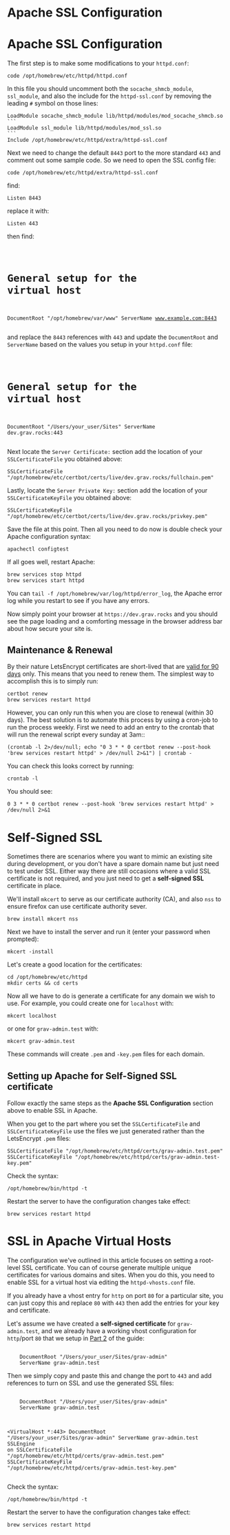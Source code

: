 <h1>Apache SSL Configuration</h1>

<h1>Apache SSL Configuration</h1>

<p>The first step is to make some modifications to your <code>httpd.conf</code>:</p>
<pre><code class="language-bash">code /opt/homebrew/etc/httpd/httpd.conf</code></pre>
<p>In this file you should uncomment both the <code>socache_shmcb_module</code>, <code>ssl_module</code>, and also the include for the <code>httpd-ssl.conf</code> by removing the leading <code>#</code> symbol on those lines:</p>
<pre><code class="language-apache">LoadModule socache_shmcb_module lib/httpd/modules/mod_socache_shmcb.so
```
LoadModule ssl_module lib/httpd/modules/mod_ssl.so
```
Include /opt/homebrew/etc/httpd/extra/httpd-ssl.conf</code></pre>
<p>Next we need to change the default <code>8443</code> port to the more standard <code>443</code> and comment out some sample code.  So we need to open the SSL config file:</p>
<pre><code class="language-bash">code /opt/homebrew/etc/httpd/extra/httpd-ssl.conf</code></pre>
<p>find:</p>
<pre><code class="language-apache">Listen 8443</code></pre>
<p>replace it with:</p>
<pre><code class="language-apache">Listen 443</code></pre>
<p>then find:</p>
<pre><code class="language-apache"><VirtualHost _default_:8443>

#   General setup for the virtual host
DocumentRoot "/opt/homebrew/var/www"
ServerName www.example.com:8443</code></pre>
<p>and replace the <code>8443</code> references with <code>443</code> and update the <code>DocumentRoot</code> and <code>ServerName</code> based on the values you setup in your <code>httpd.conf</code> file:</p>
<pre><code class="language-apache"><VirtualHost _default_:443>

#   General setup for the virtual host
DocumentRoot "/Users/your_user/Sites"
ServerName dev.grav.rocks:443</code></pre>
<p>Next locate the <code>Server Certificate:</code> section add the location of your <code>SSLCertificateFile</code> you obtained above:</p>
<pre><code class="language-apache">SSLCertificateFile "/opt/homebrew/etc/certbot/certs/live/dev.grav.rocks/fullchain.pem"</code></pre>
<p>Lastly, locate the <code>Server Private Key:</code> section add the location of your <code>SSLCertificateKeyFile</code> you obtained above:</p>
<pre><code class="language-apache">SSLCertificateKeyFile "/opt/homebrew/etc/certbot/certs/live/dev.grav.rocks/privkey.pem"</code></pre>
<p>Save the file at this point. Then all you need to do now is double check your Apache configuration syntax:</p>
<pre><code class="language-bash">apachectl configtest</code></pre>
<p>If all goes well, restart Apache:</p>
<pre><code class="language-bash">brew services stop httpd
brew services start httpd</code></pre>
<div class="notices tip">
<p>You can <code>tail -f /opt/homebrew/var/log/httpd/error_log</code>, the Apache error log while you restart to see if you have any errors.</p>
</div>
<p>Now simply point your browser at <code>https://dev.grav.rocks</code> and you should see the page loading and a comforting message in the browser address bar about how secure your site is.</p>
<h2>Maintenance &amp; Renewal</h2>
<p>By their nature LetsEncrypt certificates are short-lived that are <a href="https://letsencrypt.org/2015/11/09/why-90-days.html">valid for 90 days</a> only. This means that you need to renew them.  The simplest way to accomplish this is to simply run:</p>
<pre><code class="language-bash">certbot renew
brew services restart httpd</code></pre>
<p>However, you can only run this when you are close to renewal (within 30 days). The best solution is to automate this process by using a cron-job to run the process weekly. First we need to add an entry to the crontab that will run the renewal script every sunday at 3am::</p>
<pre><code class="language-bash">(crontab -l 2>/dev/null; echo "0 3 * * 0 certbot renew --post-hook 'brew services restart httpd' > /dev/null 2>&amp;1") | crontab -</code></pre>
<p>You can check this looks correct by running:</p>
<pre><code class="language-bash">crontab -l</code></pre>
<p>You should see:</p>
<pre><code class="language-bash">0 3 * * 0 certbot renew --post-hook 'brew services restart httpd' > /dev/null 2>&amp;1</code></pre>
<h1>Self-Signed SSL</h1>
<p>Sometimes there are scenarios where you want to mimic an existing site during development, or you don't have a spare domain name but just need to test under SSL.  Either way there are still occasions where a valid SSL certificate is not required, and you just need to get a <strong>self-signed SSL</strong> certificate in place.</p>
<p>We'll install <code>mkcert</code> to serve as our certificate authority (CA), and also <code>nss</code> to ensure firefox can use certificate authority sever.</p>
<pre><code class="language-bash">brew install mkcert nss</code></pre>
<p>Next we have to install the server and run it (enter your password when prompted):</p>
<pre><code class="language-bash">mkcert -install</code></pre>
<p>Let's create a good location for the certificates:</p>
<pre><code class="language-bash">cd /opt/homebrew/etc/httpd
mkdir certs &amp;&amp; cd certs</code></pre>
<p>Now all we have to do is generate a certificate for any domain we wish to use.  For example, you could create one for <code>localhost</code> with:</p>
<pre><code class="language-bash">mkcert localhost</code></pre>
<p>or one for <code>grav-admin.test</code> with: </p>
<pre><code class="language-bash">mkcert grav-admin.test</code></pre>
<p>These commands will create <code>.pem</code> and <code>-key.pem</code> files for each domain.</p>
<h2>Setting up Apache for Self-Signed SSL certificate</h2>
<p>Follow exactly the same steps as the <strong>Apache SSL Configuration</strong> section above to enable SSL in Apache.</p>
<p>When you get to the part where you set the <code>SSLCertificateFile</code> and <code>SSLCertificateKeyFile</code> use the files we just generated rather than the LetsEncrypt <code>.pem</code> files:</p>
<pre><code class="language-apacheconfig">SSLCertificateFile "/opt/homebrew/etc/httpd/certs/grav-admin.test.pem"
SSLCertificateKeyFile "/opt/homebrew/etc/httpd/certs/grav-admin.test-key.pem"</code></pre>
<p>Check the syntax:</p>
<pre><code class="language-bash">/opt/homebrew/bin/httpd -t</code></pre>
<p>Restart the server to have the configuration changes take effect:</p>
<pre><code class="language-bash">brew services restart httpd</code></pre>
<h1>SSL in Apache Virtual Hosts</h1>
<p>The configuration we've outlined in this article focuses on setting a root-level SSL certificate.  You can of course generate multiple unique certificates for various domains and sites.  When you do this, you need to enable SSL for a virtual host via editing the <code>httpd-vhosts.conf</code> file.</p>
<p>If you already have a vhost entry for <code>http</code> on port <code>80</code> for a particular site, you can just copy this and replace <code>80</code> with <code>443</code> then add the entries for your key and certificate.  </p>
<p>Let's assume we have created a <strong>self-signed certificate</strong> for <code>grav-admin.test</code>, and we already have a working vhost configuration for <code>http</code>/port <code>80</code> that we setup in <a href="/blog/macos-sequoia-apache-mysql-vhost-apc">Part 2</a> of the guide:</p>
<pre><code class="language-apacheconfig"><VirtualHost *:80>
    DocumentRoot "/Users/your_user/Sites/grav-admin"
    ServerName grav-admin.test
</VirtualHost></code></pre>
<p>Then we simply copy and paste this and change the port to <code>443</code> and add references to turn on SSL and use the generated SSL files:</p>
<pre><code class="language-apacheconfig"><VirtualHost *:80>
    DocumentRoot "/Users/your_user/Sites/grav-admin"
    ServerName grav-admin.test
</VirtualHost>

<VirtualHost *:443>
    DocumentRoot "/Users/your_user/Sites/grav-admin"
    ServerName grav-admin.test
    SSLEngine on
    SSLCertificateFile "/opt/homebrew/etc/httpd/certs/grav-admin.test.pem"
    SSLCertificateKeyFile "/opt/homebrew/etc/httpd/certs/grav-admin.test-key.pem"
</VirtualHost></code></pre>
<p>Check the syntax:</p>
<pre><code class="language-bash">/opt/homebrew/bin/httpd -t</code></pre>
<p>Restart the server to have the configuration changes take effect:</p>
<pre><code class="language-bash">brew services restart httpd</code></pre>
